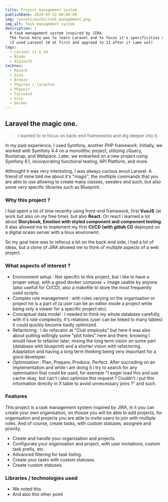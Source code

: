```yaml
---
title: Project management system
publishDate: 2024-05-22 00:00:00
img: /assets/works/task_management.png
img_alt: Task management system
description: |
  A task management system inspired by JIRA.
  The focus here was to learn Laravel and to focus it's specificities and optmisiations.
  (I used Laravel 10 at first and upgraed to 11 after it came out)
tags:
  - Laravel 11 & 10
  - Blade
  - AlpineJS
technos:
  - Reverb
  - Echo
  - Breeze
  - Phpstan / larastan
  - Phpunit
  - Tailwind
  - Vite
  - Docker
---
```


## Laravel the magic one.

> I wanted to re focus on back-end frameworks and dig deeper into it.

In my past experience, <a>I used Symfony</a>, another PHP framework. Initially, we worked with Symfony 4.4 on a monolithic project, utilizing JQuery, Bootstrap, and Webpack. Later, we embarked on a new project using Symfony 6.1, incorporating functional testing, API Platform, and more.

Althought it was very interesting, I was always curious avout Laravel.
A friend of mine told me about it's "magic", the multliple commands that you are able to use allowing to create many classes, seeders and such, but also some very specific libraries such as Blueprint.

### Why this project ?

I had spent a lot of time recently using front-end framework, first <strong>VueJS</strong> (at work but also on my free time), but also <strong>React</strong>.
On react i learned a lot about <strong>Storybook, Emotion with styled component and component testing</strong>.
It also allowed me to implement my first <strong>CI/CD (with gitlab CI)</strong> deployed on a digital ocean server with a linux environemt.

So my goal here was to refocus a bit on the back-end side, i had a lot of ideas, but a clone of JIRA allowed me to think of multiple aspects of a web project.

### What aspects of interest ?

- <span class="title">Environment setup</span> : Not specific to this project, but i like to have a proper setup, with a good docker compose + image usable by anyone (also usefull for CI/CD), also a makefile to store the most frequently used scripts.
- <span class="title">Complex role management</span> : with roles varying on the organisation or project he is a part of (a user can be an editor inside a project while being only a viewer for a specific project etc).
- <span class="title">Conceptual data model</span> : I needed to think my whole database carefully, with it's role complexity, it's relations (user can be linked to many tables) it could quickly become badly optimized.
- <span class="title">Refactoring</span> : I do refacator at "Club employés" but here it was also about putting willingly some "plot holes" here and there, knowing I would have to refactor later, mixing the long term vision on some part (database with blueprint) and a shorter vision with refactoring. Adaptation and having a long term thinking being very important for a good developer.
- <span class="title">Optimisation</span> : Plan, Prepare, Produce, Perfect. After succeding on an implementation and while i am doing it i try to search for any optimisation that could be used, for exemple
"I eager load this and use cache okay, but can't i also optimize this request ? Couldn't i put this information directly in X table to avoid unnecessary joins ?" and such.

### Features

This project is a task management system inspired by JIRA, in it you can create your own organisation, on thoose you will be able to add projects, for organisation and projects you are able to invite users to join with mutliple roles.
And of course, create tasks, with custom statuses, assignee and priority.

- Create and handle your organisation and projects.
- Configurate your organisation and project, with user invitations, custom task prefix, etc.
- Advanced filtering for task listing.
- Create your tasks with custom statuses.
- <span class="inProgress">Create custom statuses.</span>
### Libraries / technologies used

- We noted this
- And also this other point
